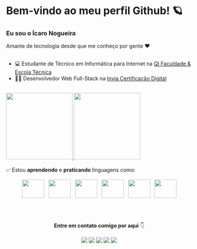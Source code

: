 # Bem-vindo ao meu perfil Github! 🪐
### Eu sou o Ícaro Nogueira

Amante de tecnologia desde que me conheço por gente ❤
##

* 💻 Estudante de Técnico em Informática para Internet na <a href="https://qi.edu.br">QI Faculdade & Escola Técnica</a>
* 👩‍💻 Desenvolvedor Web Full-Stack na <a href="https://invia.com.br">Invia Certificação Digital</a>

<br>

<div align="center" style="display: flex; flex-direction: row;">
  <a href="https://github.com/icaro-nog/">
  <img height="180em" class="img" src="https://github-readme-stats-git-masterrstaa-rickstaa.vercel.app/api?username=icaro-nog&show_icons=true&theme=radical" />
  <img height="180em" class="img" src="https://github-readme-stats-git-masterrstaa-rickstaa.vercel.app/api/top-langs/?username=icaro-nog&show_icons=true&theme=radical&layout=compact" />
  </a>
</div>

<br>
 ✅ Estou <b>aprendendo</b> e <b>praticando</b> linguagens como:
 <br><br>
<div align="" style="display: inline_block;">
  &nbsp;&nbsp;&nbsp;&nbsp;&nbsp;&nbsp;&nbsp;&nbsp;&nbsp;&nbsp;
  <img height="50" width="60" src="https://cdn.jsdelivr.net/gh/devicons/devicon/icons/php/php-plain.svg" />
  &nbsp;
  <img height="50" width="60" src="https://cdn.jsdelivr.net/gh/devicons/devicon/icons/javascript/javascript-plain.svg" />
  &nbsp;
  <img height="50" width="60" src="https://cdn.jsdelivr.net/gh/devicons/devicon/icons/jquery/jquery-plain-wordmark.svg" />
  &nbsp;
  <img height="50" width="60" src="https://cdn.jsdelivr.net/gh/devicons/devicon/icons/mysql/mysql-original-wordmark.svg" />
  &nbsp;
  <img height="50" width="60" src="https://cdn.jsdelivr.net/gh/devicons/devicon/icons/html5/html5-plain.svg" />
  &nbsp;
  <img height="50" width="60" src="https://cdn.jsdelivr.net/gh/devicons/devicon/icons/css3/css3-plain.svg" />          
</div>

<br><br>

<div align="center">
  <b>Entre em contato comigo por aqui</b> 👇
  <br><br>
  <div style="display: inline_block;">
    <a href="https://br.linkedin.com/in/%C3%ADcaro-nogueira-850084222" ><img src="https://img.shields.io/badge/LinkedIn-0077B5?style=for-the-badge&logo=linkedin&logoColor=white"></a>
    <a href="https://www.facebook.com/icaro.lemosleal" ><img src="https://img.shields.io/badge/Facebook-1877F2?style=for-the-badge&logo=facebook&logoColor=white"></a>
    <a href="https://www.instagram.com/icaroo_nogueira/" ><img src="https://img.shields.io/badge/Instagram-E4405F?style=for-the-badge&logo=instagram&logoColor=white"></a>
    <a href="icarolemosleal@outlook.com.br" ><img src="https://img.shields.io/badge/Microsoft_Outlook-0078D4?style=for-the-badge&logo=microsoft-outlook&logoColor=white"></a>
    <a href="https://github.com/icaro-nog" ><img src="https://img.shields.io/badge/GitHub-100000?style=for-the-badge&logo=github&logoColor=white"></a>  
  </div>
</div>

    

